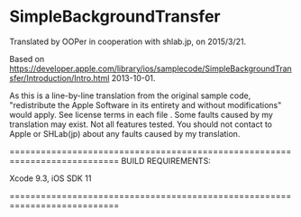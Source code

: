# SimpleBackgroundTransfer

Translated by OOPer in cooperation with shlab.jp, on 2015/3/21.

Based on
<https://developer.apple.com/library/ios/samplecode/SimpleBackgroundTransfer/Introduction/Intro.html>
2013-10-01.

As this is a line-by-line translation from the original sample code, "redistribute the Apple Software in its entirety and without modifications" would apply. See license terms in each file .
Some faults caused by my translation may exist. Not all features tested.
You should not contact to Apple or SHLab(jp) about any faults caused by my translation.

===========================================================================
BUILD REQUIREMENTS:

Xcode 9.3, iOS SDK 11

===========================================================================

